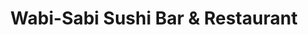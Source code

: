 ---
layout: place
title: Wabi-Sabi Sushi Bar & Restaurant
permalink: /washington/seattle/wabi-sabi-sushi-bar-restaurant.html
stateAbbr: WA
stateName: Washington
cityName: Seattle
seo:
  type: restaurant
  links: https://wabisabicolumbiacity.com/
place_id: ChIJlZZYJwxqkFQRLEcWW-c_hGY
photos:
  - name: >-
      places/ChIJlZZYJwxqkFQRLEcWW-c_hGY/photos/AeeoHcLbxUl_VyQoqZn7OZEG72YDbz4IAZynCcZkKYVoEkFzAQScRmHIcBXDBhXuidDWgy5BiE4xb_XH4LHD-wFeTw4ky9ClsOjxwCpeNSh7OOc53HLaeVCUMMJtsc7OXjKMXGrc5_xNP_n-aA40hAJzIc3gtnTslNzAcyX-7AGER5DsLeyWluHB9PDsOo9ea0zK40lF39G7tyMfH6oJtkBqqVzavm5ddw70D5G40laHpSAaAC45Ny0rfZWUb6YJbdG1Qgo3jECkT0hf1oCjl1w_5jyYcHbtROrGsCt5elnvEF8vQQ
    widthPx: 1620
    heightPx: 912
    authorAttributions:
      - displayName: Wabi-Sabi Sushi Bar & Restaurant
        uri: https://maps.google.com/maps/contrib/111896577935734032691
        photoUri: >-
          https://lh3.googleusercontent.com/a-/ALV-UjVufY2UySdOclla0WOZw_chfjpFBtwyHHj8KnuWaDZDqgSkyz5w=s100-p-k-no-mo
    flagContentUri: >-
      https://www.google.com/local/imagery/report/?cb_client=maps_api_places.places_api&image_key=!1e10!2sAF1QipOZg3wBM4Fj5cTNZtYX7Httm71GztV9pBecLZVm&hl=en-US
    googleMapsUri: >-
      https://www.google.com/maps/place//data=!3m4!1e2!3m2!1sAF1QipOZg3wBM4Fj5cTNZtYX7Httm71GztV9pBecLZVm!2e10!4m2!3m1!1s0x54906a0c27589695:0x66843fe75b16472c
  - name: >-
      places/ChIJlZZYJwxqkFQRLEcWW-c_hGY/photos/AeeoHcI0sOC3_GWKQqr1tDd9z8CWwCov1W4jyp_1bqHO7uk6KcY1bsGUk9kMvGZ1_9SnCEN85m2iYb7w6rVoBJm6I3rPAeSsLLj9XVAxAVpNay84owp0C-hGX6Ea67CkjtI9Fe-b3uT3t_-ym6kdZBt-X0LUetogKXMu0OShvioCMQEKYXNvW8ecz-Mr94VuDex5WHIaLMPdfr9pXNLrpJqExwY0NmESHAEygXYDmiZ3cC-FkIbgSBUBNPMJWwkKKjG1Kk7CcQ7-nF28s4Lo1RTr9dGx-5FtPW4NrYu1t1C4RAcTPw
    widthPx: 4800
    heightPx: 3352
    authorAttributions:
      - displayName: Wabi-Sabi Sushi Bar & Restaurant
        uri: https://maps.google.com/maps/contrib/111896577935734032691
        photoUri: >-
          https://lh3.googleusercontent.com/a-/ALV-UjVufY2UySdOclla0WOZw_chfjpFBtwyHHj8KnuWaDZDqgSkyz5w=s100-p-k-no-mo
    flagContentUri: >-
      https://www.google.com/local/imagery/report/?cb_client=maps_api_places.places_api&image_key=!1e10!2sAF1QipOyqqPfWUpfLOEtdz2vC1XYudpjdU3g0N2sQCw_&hl=en-US
    googleMapsUri: >-
      https://www.google.com/maps/place//data=!3m4!1e2!3m2!1sAF1QipOyqqPfWUpfLOEtdz2vC1XYudpjdU3g0N2sQCw_!2e10!4m2!3m1!1s0x54906a0c27589695:0x66843fe75b16472c
  - name: >-
      places/ChIJlZZYJwxqkFQRLEcWW-c_hGY/photos/AeeoHcKkuUNo61aZP9bcOdT86Kzg5-JrhV6MbwI00NkH4F5A72tr4TNmmybt-2jg0JPiolYJUyemHyFXJ1GbL_U7Ks31mgbIl3lTEKwbJ3fbn2d0V0gVNTRGxaBohaaKvN4mdzf9PMlc8Rq3pllZgG0-P8H-TYiREN2CCv-QgrrWq2mDAm0ms2A5SFKR0JWIe80R6xFslzyaSai_fzi-G96xMS77OvQwLJJsDgznwyUUErpS_jlRRPXr5M4lzJuIeD-BQd7svooTnB01MMCmQgFgV_LYn3OGl2MyoJDsZoEb5L6kv_vtLOsAF7vualgfkMacipzuSJNPjOf7YuPM5DF6OcEMIcZmnEHKXrrNrGUAj9cn_fPdxPvsqK_2bnEsrjIjSClT7TkvQxrmFkhY1xCQDWWMSZI9pj3uKL45JRTeNiO2qg
    widthPx: 2214
    heightPx: 1705
    authorAttributions:
      - displayName: Exads L
        uri: https://maps.google.com/maps/contrib/101503017295630795585
        photoUri: >-
          https://lh3.googleusercontent.com/a-/ALV-UjUpZ7DpXehyYXjf2wA4s2vdFTThCfwP30afTNrt4ZSC284meqY=s100-p-k-no-mo
    flagContentUri: >-
      https://www.google.com/local/imagery/report/?cb_client=maps_api_places.places_api&image_key=!1e10!2sCIHM0ogKEICAgICngsTnWQ&hl=en-US
    googleMapsUri: >-
      https://www.google.com/maps/place//data=!3m4!1e2!3m2!1sCIHM0ogKEICAgICngsTnWQ!2e10!4m2!3m1!1s0x54906a0c27589695:0x66843fe75b16472c
  - name: >-
      places/ChIJlZZYJwxqkFQRLEcWW-c_hGY/photos/AeeoHcI2cXU0zaebguZauxaRLVaTEDlFjgtGmZ9FnxVBx9U726O1etlz4YwaWiEhJ74HsZl7WcQgi0vrdpEAZFnxiZZFHyA53aBNXmsSPkMWiXsZi1AKoLFIbsaI2BC6MK9SGNRyF_Lxw7rleBg1hjsWIBAT9NVA2RCOPEls5NsZwqi-MG0N-nV5XnDvbYK6Hui4lMtV3QAvuggLpL7HPtOxTq_7gqpnyN9eMt0Nzf9u73jcua-pkAv0LVZnrwLjweWUS16UlgDNmi6cR4IBDwXHLmyXEvibWzlWSxerkqlxJ0kPtg
    widthPx: 1620
    heightPx: 1080
    authorAttributions:
      - displayName: Wabi-Sabi Sushi Bar & Restaurant
        uri: https://maps.google.com/maps/contrib/111896577935734032691
        photoUri: >-
          https://lh3.googleusercontent.com/a-/ALV-UjVufY2UySdOclla0WOZw_chfjpFBtwyHHj8KnuWaDZDqgSkyz5w=s100-p-k-no-mo
    flagContentUri: >-
      https://www.google.com/local/imagery/report/?cb_client=maps_api_places.places_api&image_key=!1e10!2sAF1QipNZinXU0vOEDKj_VcSBh2q_Es_Gk_U7eRsOKH8C&hl=en-US
    googleMapsUri: >-
      https://www.google.com/maps/place//data=!3m4!1e2!3m2!1sAF1QipNZinXU0vOEDKj_VcSBh2q_Es_Gk_U7eRsOKH8C!2e10!4m2!3m1!1s0x54906a0c27589695:0x66843fe75b16472c
  - name: >-
      places/ChIJlZZYJwxqkFQRLEcWW-c_hGY/photos/AeeoHcJG3uGTWSkRfiU2nUsidMY5pDtuERYuyNVuEukKJe7y4MbtHfJQ1_dBohKu3ty3vxvUAr6FLb8v87Rbv_ANh6-ZtjtllxiQN-qW3jwIJ2GQ2h5Y-MU-0kIJ62O88LXJLkW7Wfg5gp0O_IDxKDrHrx9902RJhfrdF1PldJ_Lj2h1lAOlKKRO74EsqE6BvMxIM9KAFwWKIVyVwmnwbHenHct8zggItLRzGhiSkKlAsp5gHbSK-4s_Fp-cf93iOhmUneW4o8oiBgujuDDWXjBACejy2ajLOJS-yOh4tzv6RRwquQ
    widthPx: 4032
    heightPx: 3024
    authorAttributions:
      - displayName: Wabi-Sabi Sushi Bar & Restaurant
        uri: https://maps.google.com/maps/contrib/111896577935734032691
        photoUri: >-
          https://lh3.googleusercontent.com/a-/ALV-UjVufY2UySdOclla0WOZw_chfjpFBtwyHHj8KnuWaDZDqgSkyz5w=s100-p-k-no-mo
    flagContentUri: >-
      https://www.google.com/local/imagery/report/?cb_client=maps_api_places.places_api&image_key=!1e10!2sAF1QipMntdcA_qEfDMpbKT_QXbpnAfyJwcrC9T9jP-R3&hl=en-US
    googleMapsUri: >-
      https://www.google.com/maps/place//data=!3m4!1e2!3m2!1sAF1QipMntdcA_qEfDMpbKT_QXbpnAfyJwcrC9T9jP-R3!2e10!4m2!3m1!1s0x54906a0c27589695:0x66843fe75b16472c
  - name: >-
      places/ChIJlZZYJwxqkFQRLEcWW-c_hGY/photos/AeeoHcJTX1PXSW0t8JpSdXQernx99Jx7I0e5EhA_4cLiOZYxHL71plKZyJ2hYafJP1MBe0RbMoMrsnZcXcOfA5saFsU6ElwcD6DjeG7U_xQwmL0DGiIM3_tprE4fJyUTA-84ohk5RPnaxUyZue1WjH2g6-P3RbgqaVvlergFgT-0MFQNF16jAAtRhTkFami1QdhAxO9JgtWebVT1XZLijAOkjBJ_DPM6mfrWbl1X_flvNoDPnLxUmLptiCvwHSJe5o6BkXK4z66qnKqlc9uNan0C3P4k4s-lvYMSNfkB7i2iNyeBS-4WQDhI0khnbG7SWVIbkBv5pE8AGsVCzpOgGeOUZFtJoOgR_5LyaxbQyfFTvI2OQQXQxt-qiQO1YLIaHfwpW_u9Jjln_LNjobbB_eNylYd4uWhs3yuB50EHUlwtt-FZ7J16
    widthPx: 3024
    heightPx: 4032
    authorAttributions:
      - displayName: D Q
        uri: https://maps.google.com/maps/contrib/115044721270010373535
        photoUri: >-
          https://lh3.googleusercontent.com/a-/ALV-UjXwIM1_mpnQEyE9kAG-iZoTuQYRxnrSq1JhuSZKdCZtdtNOfBmr=s100-p-k-no-mo
    flagContentUri: >-
      https://www.google.com/local/imagery/report/?cb_client=maps_api_places.places_api&image_key=!1e10!2sCIHM0ogKEICAgICbjLijgQE&hl=en-US
    googleMapsUri: >-
      https://www.google.com/maps/place//data=!3m4!1e2!3m2!1sCIHM0ogKEICAgICbjLijgQE!2e10!4m2!3m1!1s0x54906a0c27589695:0x66843fe75b16472c
  - name: >-
      places/ChIJlZZYJwxqkFQRLEcWW-c_hGY/photos/AeeoHcItF4avu9PX1OYBiA5qg1X0LPtCDk3g3rHE8bHltt-xVLuBxppcLHBMkZMYC6Skh7vHSmFpxWTve3Hk4Qq3uvdblonVnfFL-3A9swHpmNmtQ9Fdhon1wXlp6L2_HlVI4YQRCFEktLa_kgRAY1t-gZYyb0DOqZT8y6xnDCOjDPufU-bcqSJRSBr6VK9eAjBdYvvlZJMmokDmIKZiPlQWPwCn2WEuzI4DPAB6SnoljtT-g-OJU_H_ZgwZRbtG_Wa1sTewRhamsZzYwdDI-T6D1_MdB4BFeHh1fxP6ougYMebA8BYhz5C3mqxHoGyJCgkO640kA8o8CFrcVNDnTQum7EtbZiIfMDc-wutlTb7i-uer36HYDTEFKyWrKfqJgybKvQOs2fTRv8DLmFKsxG7U7mL-lgvN-qnumP6x2Np8fCSyy7fA
    widthPx: 3024
    heightPx: 4032
    authorAttributions:
      - displayName: Luvy Mann
        uri: https://maps.google.com/maps/contrib/105850395247037343096
        photoUri: >-
          https://lh3.googleusercontent.com/a-/ALV-UjUCUfj7Cph1FBQBowaaS0QY5WuwrHUVxDJN0AHaqa7fmKSONjjFaA=s100-p-k-no-mo
    flagContentUri: >-
      https://www.google.com/local/imagery/report/?cb_client=maps_api_places.places_api&image_key=!1e10!2sCIHM0ogKEICAgIDX0MzwwgE&hl=en-US
    googleMapsUri: >-
      https://www.google.com/maps/place//data=!3m4!1e2!3m2!1sCIHM0ogKEICAgIDX0MzwwgE!2e10!4m2!3m1!1s0x54906a0c27589695:0x66843fe75b16472c
  - name: >-
      places/ChIJlZZYJwxqkFQRLEcWW-c_hGY/photos/AeeoHcJqcMLTpmK4TevWfE9lKOg7R8ir1i3_057-OP52ZqubRtOncpPdHsvDGFqHmw1_62EHRQY9T68AxcNjKna2K3JESdZxFvCRFlBkLrdZVLR-xkqYMz3zUswpLKIaR0NJE5nIBaohZEypcuiHdHJhO6l6RujnL2MdaEiEzFeIGvfa8FEBTZ1MrQgobb0_KI-Fon5tB5AoTzhgGswNSZqws7qUs0OqDd4_-wl3QfzQmG9-RWxmBCQ8bdMryYOUSxRn4LTtyuDYGbwM1Ro3NwYtBda0btwEq0J_Kq_ibWXTwuGzJ3crvE0EcxvFeXDOk303QeUBqluGlvS6MU6LktCbDEoQYxudqlbbg7Dcf_rhA1aaTxl0FsgImFHWEzTneGO2JDCXyOTPManBZ0TnJiKaT7ImA_GATIE3Nyw2BC4gq6V2Uw
    widthPx: 3024
    heightPx: 4032
    authorAttributions:
      - displayName: Ava
        uri: https://maps.google.com/maps/contrib/104844183601895524871
        photoUri: >-
          https://lh3.googleusercontent.com/a-/ALV-UjWfbWBAXWuylw8hnXI2Uaik_2kUcl0hBRdE1DUwyfuzKH71U-oD=s100-p-k-no-mo
    flagContentUri: >-
      https://www.google.com/local/imagery/report/?cb_client=maps_api_places.places_api&image_key=!1e10!2sCIHM0ogKEICAgICBq_r2eA&hl=en-US
    googleMapsUri: >-
      https://www.google.com/maps/place//data=!3m4!1e2!3m2!1sCIHM0ogKEICAgICBq_r2eA!2e10!4m2!3m1!1s0x54906a0c27589695:0x66843fe75b16472c
  - name: >-
      places/ChIJlZZYJwxqkFQRLEcWW-c_hGY/photos/AeeoHcK6ZW2vAAdqgDJ1BHErRVjAI4Eq6M2WIk5q43xZMdgkHJ-i2xQnArX4Lpf90MA1nyc0ClkmZYGt6UnvVYQuPctRDXLw6h0w-NJ16-bw_tmOJYsKijwSQaBwEWerUlux6Zz_NAU9sKcJdULeyl0b5h_sn4k_7BcLNpshReBx6k5TNbsWm7gSfQmEHviBPnYEUULkJkaPn58ENf6a0ijEWt8j3PEcPOSZhJPt4kU-8EUm3p3XvBpFQU6oAeDIYczxvLxpa0xP6qAJZDtH1AotwBZo_yJEomAPcaUT3ydrSZPaVg
    widthPx: 3024
    heightPx: 4032
    authorAttributions:
      - displayName: Wabi-Sabi Sushi Bar & Restaurant
        uri: https://maps.google.com/maps/contrib/111896577935734032691
        photoUri: >-
          https://lh3.googleusercontent.com/a-/ALV-UjVufY2UySdOclla0WOZw_chfjpFBtwyHHj8KnuWaDZDqgSkyz5w=s100-p-k-no-mo
    flagContentUri: >-
      https://www.google.com/local/imagery/report/?cb_client=maps_api_places.places_api&image_key=!1e10!2sAF1QipN-mSxbUqCrYWMWzr_QJLx0TvnlIgOicSA-sU6o&hl=en-US
    googleMapsUri: >-
      https://www.google.com/maps/place//data=!3m4!1e2!3m2!1sAF1QipN-mSxbUqCrYWMWzr_QJLx0TvnlIgOicSA-sU6o!2e10!4m2!3m1!1s0x54906a0c27589695:0x66843fe75b16472c
  - name: >-
      places/ChIJlZZYJwxqkFQRLEcWW-c_hGY/photos/AeeoHcIXr34T-M1Ksk7NHT8FxnW7m07ltB2-Xw9FWol1PJgMRNZL8KIQNu45jcRr84GLaBUJbU5_COAm0AhwsFmnnDwl4xDB409fD_keL_Ibr2AhFXra8FnwQOkavY6-ZiWFIpPhC_Fdaj2-LlXm6uLFE3FGdsFk-PMbOlOyAUFflRsdC6vv5O_c-s5w2JBQeTPmI4OpEDFhevB8JtJ9f-o4IL_73CkFGfhH9LDkbG_h1L9Pv6Az4ZUIh2041KBXUrpT0vvWhLD-x-CGbQeFKs2VnmMP91_hxH0aKEaJd6LEn5yNwA
    widthPx: 828
    heightPx: 829
    authorAttributions:
      - displayName: Wabi-Sabi Sushi Bar & Restaurant
        uri: https://maps.google.com/maps/contrib/111896577935734032691
        photoUri: >-
          https://lh3.googleusercontent.com/a-/ALV-UjVufY2UySdOclla0WOZw_chfjpFBtwyHHj8KnuWaDZDqgSkyz5w=s100-p-k-no-mo
    flagContentUri: >-
      https://www.google.com/local/imagery/report/?cb_client=maps_api_places.places_api&image_key=!1e10!2sAF1QipM4YgbyBb44Vmotvnio7qwKq-LokOJnA_1ZAjVe&hl=en-US
    googleMapsUri: >-
      https://www.google.com/maps/place//data=!3m4!1e2!3m2!1sAF1QipM4YgbyBb44Vmotvnio7qwKq-LokOJnA_1ZAjVe!2e10!4m2!3m1!1s0x54906a0c27589695:0x66843fe75b16472c
address: 4909 Rainier Ave S, Seattle, WA 98118, USA
street: 4909 Rainier Ave S
city: Seattle
state: WA
zip: '98118'
country: USA
neighborhood: Rainier Valley
latitude: '47.557575'
longitude: '-122.285269'
accessibility_options:
  wheelchairAccessibleEntrance: true
  wheelchairAccessibleRestroom: true
  wheelchairAccessibleSeating: true
business_status: OPERATIONAL
name: Wabi-Sabi Sushi Bar & Restaurant
google_maps_links:
  directionsUri: >-
    https://www.google.com/maps/dir//''/data=!4m7!4m6!1m1!4e2!1m2!1m1!1s0x54906a0c27589695:0x66843fe75b16472c!3e0
  placeUri: https://maps.google.com/?cid=7387099551692637996
  writeAReviewUri: >-
    https://www.google.com/maps/place//data=!4m3!3m2!1s0x54906a0c27589695:0x66843fe75b16472c!12e1
  reviewsUri: >-
    https://www.google.com/maps/place//data=!4m4!3m3!1s0x54906a0c27589695:0x66843fe75b16472c!9m1!1b1
  photosUri: >-
    https://www.google.com/maps/place//data=!4m3!3m2!1s0x54906a0c27589695:0x66843fe75b16472c!10e5
primary_type: Sushi Restaurant
opening_hours:
  openNow: true
  periods:
    - open:
        day: 0
        hour: 15
        minute: 30
      close:
        day: 0
        hour: 21
        minute: 0
    - open:
        day: 1
        hour: 15
        minute: 30
      close:
        day: 1
        hour: 21
        minute: 0
    - open:
        day: 2
        hour: 15
        minute: 30
      close:
        day: 2
        hour: 21
        minute: 0
    - open:
        day: 3
        hour: 15
        minute: 30
      close:
        day: 3
        hour: 21
        minute: 0
    - open:
        day: 4
        hour: 15
        minute: 30
      close:
        day: 4
        hour: 21
        minute: 0
    - open:
        day: 5
        hour: 15
        minute: 0
      close:
        day: 5
        hour: 21
        minute: 30
    - open:
        day: 6
        hour: 15
        minute: 0
      close:
        day: 6
        hour: 21
        minute: 30
  weekdayDescriptions:
    - 'Monday: 3:30 – 9:00 PM'
    - 'Tuesday: 3:30 – 9:00 PM'
    - 'Wednesday: 3:30 – 9:00 PM'
    - 'Thursday: 3:30 – 9:00 PM'
    - 'Friday: 3:00 – 9:30 PM'
    - 'Saturday: 3:00 – 9:30 PM'
    - 'Sunday: 3:30 – 9:00 PM'
  nextCloseTime: '2025-05-04T04:30:00Z'
secondary_opening_hours:
  - openNow: false
    periods:
      - open:
          day: 0
          hour: 15
          minute: 30
        close:
          day: 0
          hour: 17
          minute: 30
      - open:
          day: 1
          hour: 15
          minute: 30
        close:
          day: 1
          hour: 17
          minute: 30
      - open:
          day: 2
          hour: 15
          minute: 30
        close:
          day: 2
          hour: 17
          minute: 30
      - open:
          day: 3
          hour: 15
          minute: 30
        close:
          day: 3
          hour: 17
          minute: 30
      - open:
          day: 4
          hour: 15
          minute: 30
        close:
          day: 4
          hour: 17
          minute: 30
      - open:
          day: 5
          hour: 15
          minute: 30
        close:
          day: 5
          hour: 17
          minute: 30
      - open:
          day: 6
          hour: 15
          minute: 30
        close:
          day: 6
          hour: 17
          minute: 30
    weekdayDescriptions:
      - 'Monday: 3:30 – 5:30 PM'
      - 'Tuesday: 3:30 – 5:30 PM'
      - 'Wednesday: 3:30 – 5:30 PM'
      - 'Thursday: 3:30 – 5:30 PM'
      - 'Friday: 3:30 – 5:30 PM'
      - 'Saturday: 3:30 – 5:30 PM'
      - 'Sunday: 3:30 – 5:30 PM'
    secondaryHoursType: HAPPY_HOUR
    nextOpenTime: '2025-05-03T22:30:00Z'
phone: (206) 721-0212
price_level: PRICE_LEVEL_MODERATE
price_range: $20 &ndash; $30
rating: '4.3'
rating_count: 378
website: https://wabisabicolumbiacity.com/
description: >-
  Discover Wabi-Sabi in Seattle, WA$$$Wabi-Sabi Sushi Bar & Restaurant in
  Seattle, WA, provides a relaxed atmosphere for enjoying authentic Japanese
  flavors and fresh seafood dishes. This spot features a diverse menu with
  classic sushi rolls, savory mains, and a selection of beverages like sake and
  wine, making it ideal for casual evenings or family outings. Accessibility
  options ensure a welcoming experience for all visitors, with easy entry and
  comfortable seating throughout. Open in the evenings, it caters to those
  seeking a laid-back meal in the vibrant Rainier Valley neighborhood, complete
  with kid-friendly choices.
generative_summary: >-
  Discover Wabi-Sabi in Seattle, WA$$$Wabi-Sabi Sushi Bar & Restaurant in
  Seattle, WA, provides a relaxed atmosphere for enjoying authentic Japanese
  flavors and fresh seafood dishes. This spot features a diverse menu with
  classic sushi rolls, savory mains, and a selection of beverages like sake and
  wine, making it ideal for casual evenings or family outings. Accessibility
  options ensure a welcoming experience for all visitors, with easy entry and
  comfortable seating throughout. Open in the evenings, it caters to those
  seeking a laid-back meal in the vibrant Rainier Valley neighborhood, complete
  with kid-friendly choices.
generative_disclosure: Summarized by AI using the Grok-3-Mini model.
reviews: null
review_summary: >-
  What Customers Are Saying$$$Visitors frequently highlight the fresh sushi and
  tasty Japanese dishes at this Seattle favorite, appreciating the balance of
  quality and affordability. Many enjoy the welcoming vibe and efficient service
  that make dining here feel effortless and enjoyable. With a solid rating,
  folks often note the variety of options that suit different tastes, from light
  bites to heartier meals. Overall, it's praised as a reliable choice for casual
  get-togethers, with feedback emphasizing the satisfying flavors that keep
  people coming back. If you're on the hunt for solid sushi options nearby, this
  place often comes recommended for its consistent appeal.
review_disclosure: Summarized by AI using the Grok-3-Mini model.
parking_options: null
payment_options: null
allow_dogs: null
curbside_pickup: null
delivery: null
dine_in: null
good_for_children: null
good_for_groups: null
good_for_sports: null
live_music: null
menu_for_children: null
outdoor_seating: null
reservable: null
restroom: null
serves_beer: null
serves_breakfast: null
serves_brunch: null
serves_cocktails: null
serves_coffee: null
serves_dinner: null
serves_dessert: null
serves_lunch: null
serves_vegetarian_food: null
serves_wine: null
takeout: null
update_category: enterprise
places_description: null

---